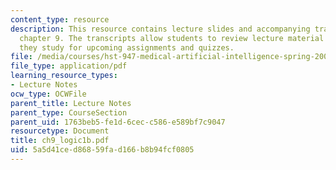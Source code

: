 ```yaml
---
content_type: resource
description: This resource contains lecture slides and accompanying transcripts for
  chapter 9. The transcripts allow students to review lecture material in detail as
  they study for upcoming assignments and quizzes.
file: /media/courses/hst-947-medical-artificial-intelligence-spring-2005/5a5d41ced86859fad166b8b94fcf0805_ch9_logic1b.pdf
file_type: application/pdf
learning_resource_types:
- Lecture Notes
ocw_type: OCWFile
parent_title: Lecture Notes
parent_type: CourseSection
parent_uid: 1763beb5-fe1d-6cec-c586-e589bf7c9047
resourcetype: Document
title: ch9_logic1b.pdf
uid: 5a5d41ce-d868-59fa-d166-b8b94fcf0805
---
```

